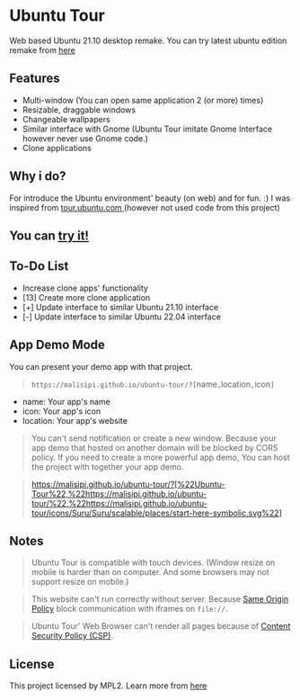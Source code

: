 # Ubuntu Tour

Web based Ubuntu 21.10 desktop remake. You can try latest ubuntu edition remake from [here](https://malisipi.github.io/ubuntu-tour/)

## Features

* Multi-window (You can open same application 2 (or more) times)
* Resizable, draggable windows
* Changeable wallpapers
* Similar interface with Gnome (Ubuntu Tour imitate Gnome Interface however never use Gnome code.)
* Clone applications

## Why i do?

For introduce the Ubuntu environment' beauty (on web) and for fun. :) I was inspired from [tour.ubuntu.com
](https://github.com/canonical-web-and-design/tour.ubuntu.com) (however not used code from this project)

## You can [try it!](https://malisipi.github.io/ubuntu-tour/)

## To-Do List

* Increase clone apps' functionality
* [13] Create more clone application
* [+] Update interface to similar Ubuntu 21.10 interface
* [-] Update interface to similar Ubuntu 22.04 interface

## App Demo Mode

 You can present your demo app with that project.

> `https://malisipi.github.io/ubuntu-tour/?[`name`,`location`,`icon`]`

* name: Your app's name
* icon: Your app's icon
* location: Your app's website

> You can't send notification or create a new window. Because your app demo that hosted on another domain will be blocked by CORS policy. If you need to create a more powerful app demo, You can host the project with together your app demo.

> https://malisipi.github.io/ubuntu-tour/?[%22Ubuntu-Tour%22,%22https://malisipi.github.io/ubuntu-tour/%22,%22https://malisipi.github.io/ubuntu-tour/icons/Suru/Suru/scalable/places/start-here-symbolic.svg%22]

## Notes

> Ubuntu Tour is compatible with touch devices. (Window resize on mobile is harder than on computer. And some browsers may not support resize on mobile.)

> This website can't run correctly without server. Because [Same Origin Policy](https://developer.mozilla.org/en-US/docs/Web/Security/Same-origin_policy) block communication with iframes on `file://`.

> Ubuntu Tour' Web Browser can't render all pages because of [Content Security Policy (CSP)](https://developer.mozilla.org/en-US/docs/Web/HTTP/CSP).

## License

This project licensed by MPL2. Learn more from [here](./LICENSE.md)
